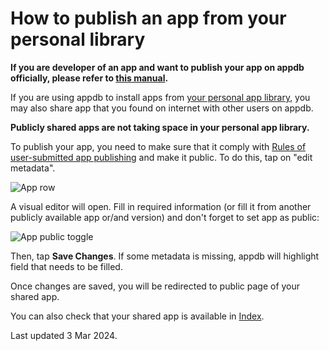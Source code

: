 # How to publish an app from your personal library

**If you are developer of an app and want to publish your app on appdb officially, please refer to [this manual](/#).**

If you are using appdb to install apps from [your personal app library](https://appdb.to/my/apps), you may also share app that you found on internet with other users on appdb.

**Publicly shared apps are not taking space in your personal app library.**

To publish your app, you need to make sure that it comply with [Rules of user-submitted app publishing](/user-app-publishing/rules.md) and make it public. To do this, tap on "edit metadata".

![App row](/img.png)

A visual editor will open. Fill in required information (or fill it from another publicly available app or/and version) and don't forget to set app as public:

![App public toggle](/img_1.png)

Then, tap **Save Changes**. If some metadata is missing, appdb will highlight field that needs to be filled.

Once changes are saved, you will be redirected to public page of your shared app.

You can also check that your shared app is available in [Index](https://appdb.to/index).

Last updated 3 Mar 2024.
